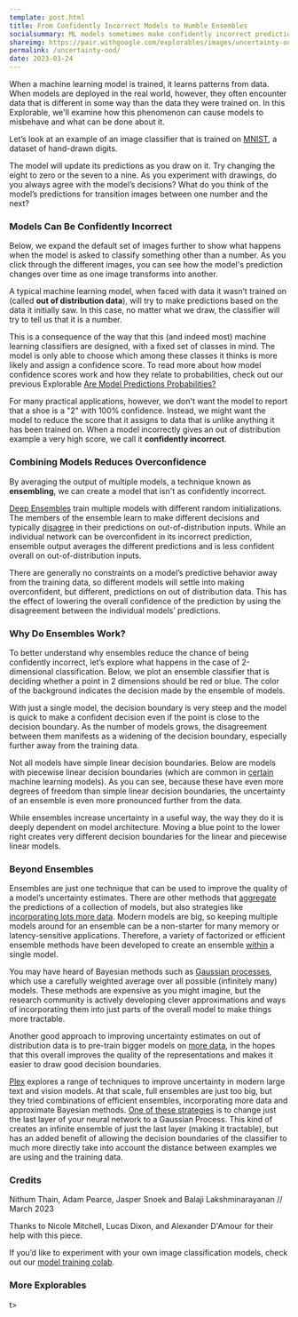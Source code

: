```yaml
---
template: post.html
title: From Confidently Incorrect Models to Humble Ensembles
socialsummary: ML models sometimes make confidently incorrect predictions when they encounter out of distribution data. Ensembles of models can make better predictions by averaging away mistakes.
shareimg: https://pair.withgoogle.com/explorables/images/uncertainty-ood.png
permalink: /uncertainty-ood/
date: 2023-03-24
---
```


When a machine learning model is trained, it learns patterns from data. When models are deployed in the real world, however, they often encounter data that is different in some way than the data they were trained on. In this Explorable, we'll examine how this phenomenon can cause models to misbehave and what can be done about it.

Let’s look at an example of an image classifier that is trained on <a href="https://en.wikipedia.org/wiki/MNIST_database" target="_blank">MNIST</a>, a dataset of hand-drawn digits. 

<div id='paint-container-iid'></div>

The model will update its predictions as you draw on it. Try changing the eight to zero or the seven to a nine. As you experiment with drawings, do you always agree with the model’s decisions? What do you think of the model’s predictions for transition images between one number and the next?


### Models Can Be Confidently Incorrect

Below, we expand the default set of images further to show what happens when the model is asked to classify something other than a number. As you click through the different images, you can see how the model's prediction changes over time as one image transforms into another.

<div id='paint-container-ood'></div>

A typical machine learning model, when faced with data it wasn’t trained on (called **out of distribution data**), will try to make predictions based on the data it initially saw. In this case, no matter what we draw, the classifier will try to tell us that it is a number. 

This is a consequence of the way that this (and indeed most) machine learning classifiers are designed, with a fixed set of classes in mind. The model is only able to choose which among these classes it thinks is more likely and assign a confidence score. To read more about how model confidence scores work and how they relate to probabilities, check out our previous Explorable <a href="https://pair.withgoogle.com/explorables/uncertainty-calibration/" target="_blank">Are Model Predictions Probabilities?</a>

For many practical applications, however, we don't want the model to report that a shoe is a "2" with 100% confidence. Instead, we might want the model to reduce the score that it assigns to data that is unlike anything it has been trained on. When a model incorrectly gives an out of distribution example a very high score, we call it **confidently incorrect**. 

### Combining Models Reduces Overconfidence

By averaging the output of multiple models, a technique known as **ensembling**, we can create a model that isn't as confidently incorrect. 

<div id='mnist-ensemble'></div> 

<a href="https://arxiv.org/abs/1612.01474" target="_blank">Deep Ensembles</a> train multiple models with different random initializations. The members of the ensemble learn to make different decisions and typically <a href="https://arxiv.org/abs/1912.02757" target="_blank">disagree</a> in their predictions on out-of-distribution inputs. While an individual network can be overconfident in its incorrect prediction, ensemble output averages the different predictions and is less confident overall on out-of-distribution inputs. 

There are generally no constraints on a model’s predictive behavior away from the training data, so different models will settle into making overconfident, but different, predictions on out of distribution data. This has the effect of lowering the overall confidence of the prediction by using the disagreement between the individual models’ predictions. 

### Why Do Ensembles Work?

To better understand why ensembles reduce the chance of being confidently incorrect, let’s explore what happens in the case of 2-dimensional classification. Below, we plot an ensemble classifier that is deciding whether a point in 2 dimensions should be red or blue. The color of the background indicates the decision made by the ensemble of models. 

<div id='ensemble-2d-linear'></div>

With just a <span class='button'>single model</span>, the decision boundary is very steep and the model is quick to make a confident decision even if the point is close to the decision boundary. As the number of models <span class='button'>grows</span>, the disagreement between them manifests as a widening of the decision boundary, especially further away from the training data. 

Not all models have simple linear decision boundaries. Below are models with piecewise linear decision boundaries (which are common in <a href="https://en.wikipedia.org/wiki/Rectifier_(neural_networks)" target="_blank">certain</a> machine learning models). As you can see, because these have even more degrees of freedom than simple linear decision boundaries, the uncertainty of an ensemble is even more pronounced further from the data.

<div id='ensemble-2d-piecewise'></div>

While ensembles increase uncertainty in a useful way, the way they do it is deeply dependent on model architecture. <span class='button'>Moving</span> a blue point to the lower right creates very different decision boundaries for the linear and piecewise linear models. 

### Beyond Ensembles

Ensembles are just one technique that can be used to improve the quality of a model’s uncertainty estimates. There are other methods that <a href="https://www.tensorflow.org/tutorials/understanding/sngp" target="_blank">aggregate</a> the predictions of a collection of models, but also strategies like <a href="https://arxiv.org/abs/2103.00020" target="_blank">incorporating lots more data</a>. Modern models are big, so keeping multiple models around for an ensemble can be a non-starter for many memory or latency-sensitive applications.  Therefore, a variety of factorized or efficient ensemble methods have been developed to create an ensemble <a href="https://arxiv.org/pdf/2002.06715.pdf" target="_blank">within</a> a single model.

You may have heard of Bayesian methods such as <a href="https://www.tensorflow.org/tutorials/understanding/sngp" target="_blank">Gaussian processes</a>, which use a carefully weighted average over all possible (infinitely many) models.  These methods are expensive as you might imagine, but the research community is actively developing clever approximations and ways of incorporating them into just parts of the overall model to make things more tractable.

Another good approach to improving uncertainty estimates on out of distribution data is to pre-train bigger models on <a href="https://proceedings.mlr.press/v162/fang22a/fang22a.pdf" target="_blank">more data</a>, in the hopes that this overall improves the quality of the representations and makes it easier to draw good decision boundaries.

<a href="https://ai.googleblog.com/2022/07/towards-reliability-in-deep-learning.html" target="_blank">Plex</a> explores a range of techniques to improve uncertainty in modern large text and vision models. At that scale, full ensembles are just too big, but they tried combinations of efficient ensembles, incorporating more data and approximate Bayesian methods. <a href="https://arxiv.org/abs/2205.00403" target="_blank">One of these strategies</a> is to change just the last layer of your neural network to a Gaussian Process. This kind of creates an infinite ensemble of just the last layer (making it tractable), but has an added benefit of allowing the decision boundaries of the classifier to much more directly take into account the distance between examples we are using and the training data. 

### Credits

Nithum Thain, Adam Pearce, Jasper Snoek and Balaji Lakshminarayanan // March 2023

Thanks to Nicole Mitchell, Lucas Dixon, and Alexander D'Amour for their help with this piece.

If you’d like to experiment with your own image classification models, check out our <a href="https://colab.research.google.com/github/PAIR-code/ai-explorables/blob/master/server-side/uncertainty-ood/mnist-tfjs.ipynb" target="_blank">model training colab</a>.
 
### More Explorables

<p id='recirc'></p>

<div class='recirc-feedback-form'></div>

<script type='module'>
  import npyjs from '../third_party/npyjs.js' 
  window.npyjs = npyjs
</script>

<link rel="stylesheet" href="style.css">
<script src='../third_party/d3_.js'></script>
t>
<script src='../third_party/d3-scale-chromatic.v1.min.js'></script>

<script src="https://cdn.jsdelivr.net/npm/@tensorflow/tfjs@2.0.0/dist/tf.min.js"></script>

<script src='util.js'></script>
<script src='draw_canvas_image_picker.js'></script>
<script src='draw_canvas_mnist_single.js'></script>
<script src='draw_canvas_mnist_ensemble.js'></script>
<script src='draw_2d.js'></script>

<script src='init.js'></script>

<script src='../third_party/swoopy-drag.js'></script>

<script src='swoopy.js'></script>

<script src='../third_party/recirc.js'></script>